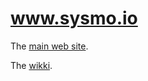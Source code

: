 www.sysmo.io
============
The [main web site](http://www.sysmo.io).

The [wikki](https://github.com/sysmo-nms/sysmo-nms.github.io/wiki).
